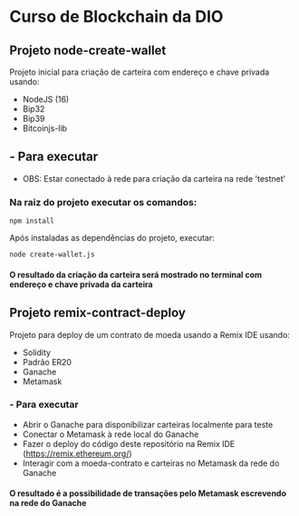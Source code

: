 # Curso de Blockchain da DIO

## Projeto node-create-wallet
Projeto inicial para criação de carteira com endereço e chave privada usando:

- NodeJS (16)
- Bip32
- Bip39
- Bitcoinjs-lib

## - Para executar
- OBS: Estar conectado à rede para criação da carteira na rede 'testnet'

### Na raiz do projeto executar os comandos:

```
npm install
```

Após instaladas as dependências do projeto, executar:

```
node create-wallet.js
```

#### O resultado da criação da carteira será mostrado no terminal com endereço e chave privada da carteira


## Projeto remix-contract-deploy
Projeto para deploy de um contrato de moeda usando a Remix IDE usando:

- Solidity
- Padrão ER20
- Ganache
- Metamask

### - Para executar

- Abrir o Ganache para disponibilizar carteiras localmente para teste
- Conectar o Metamask à rede local do Ganache
- Fazer o deploy do código deste repositório na Remix IDE (https://remix.ethereum.org/)
- Interagir com a moeda-contrato e carteiras no Metamask da rede do Ganache

#### O resultado é a possibilidade de transações pelo Metamask escrevendo na rede do Ganache


